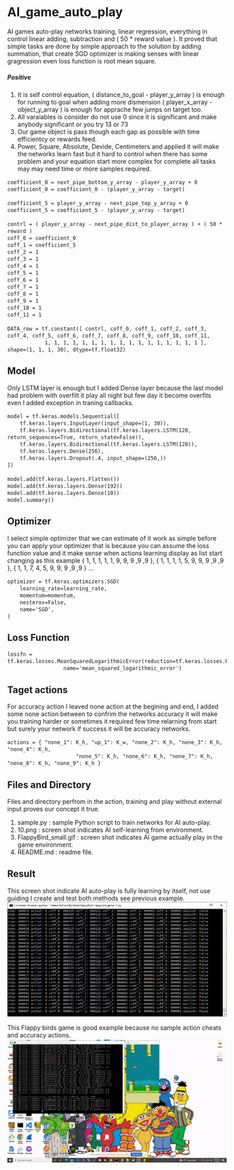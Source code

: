 # AI_game_auto_play
AI games auto-play networks training, linear regression, everything in control linear adding, subtraction and ( 50 * reward value ). It proved that simple tasks are done by simple approach to the solution by adding summation, that create SGD optimizer is making senses with linear gragression even loss function is root mean square.

##### Positive ######
1. It is self control equation, ( distance_to_goal - player_y_array ) is enough for running to goal when adding more dismension ( player_x_array - object_y_array ) is enough for apprache few jumps on target too.
2. All varaiables is consider do not use 0 since it is significant and make anybody significant or you try 13 or 73
3. Our game object is pass though each gap as possible with time efficientcy or rewards feed.
4. Power, Square, Absolute, Devide, Centimeters and applied it will make the networks learn fast but it hard to control when there has some problem and your equation start more complex for complete all tasks may may need time or more samples required.

```
coefficient_0 = next_pipe_bottom_y_array - player_y_array + 0
coefficient_0 = coefficient_0 - (player_y_array - target)

coefficient_5 = player_y_array - next_pipe_top_y_array + 0
coefficient_5 = coefficient_5 - (player_y_array - target)

contrl = ( player_y_array - next_pipe_dist_to_player_array ) + ( 50 * reward )
coff_0 = coefficient_0
coff_1 = coefficient_5
coff_2 = 1
coff_3 = 1
coff_4 = 1
coff_5 = 1
coff_6 = 1
coff_7 = 1
coff_8 = 1
coff_9 = 1
coff_10 = 1
coff_11 = 1

DATA_row = tf.constant([ contrl, coff_0, coff_1, coff_2, coff_3, coff_4, coff_5, coff_6, coff_7, coff_8, coff_9, coff_10, coff_11,
			1, 1, 1, 1, 1, 1, 1, 1, 1, 1, 1, 1, 1, 1, 1, 1, 1 ], shape=(1, 1, 1, 30), dtype=tf.float32)
```

## Model ##

Only LSTM layer is enough but I added Dense layer because the last model had problem with overfilt it play all night but few day it become overfits even I added exception in traning callbacks.
```
model = tf.keras.models.Sequential([
	tf.keras.layers.InputLayer(input_shape=(1, 30)),
	tf.keras.layers.Bidirectional(tf.keras.layers.LSTM(128, return_sequences=True, return_state=False)),
	tf.keras.layers.Bidirectional(tf.keras.layers.LSTM(128)),
	tf.keras.layers.Dense(256),
	tf.keras.layers.Dropout(.4, input_shape=(256,))
])
		
model.add(tf.keras.layers.Flatten())
model.add(tf.keras.layers.Dense(192))
model.add(tf.keras.layers.Dense(10))
model.summary()
```

## Optimizer ##

I select simple optimizer that we can estimate of it work as simple before you can apply your optimizer that is because you can assume the loss function value and it make sense when actions learning display as list start changing as this example { 1, 1, 1, 1, 1, 9, 9, 9 ,9 ,9 },  { 1, 1, 1, 1, 5, 9, 9, 9 ,9 ,9 },  { 1, 1, 7, 4, 5, 9, 9, 9 ,9 ,9 } ...
```
optimizer = tf.keras.optimizers.SGD(
    learning_rate=learning_rate,
    momentum=momentum,
    nesterov=False,
    name='SGD',
)
```

## Loss Function ##

```
lossfn = tf.keras.losses.MeanSquaredLogarithmicError(reduction=tf.keras.losses.Reduction.AUTO, 
                  name='mean_squared_logarithmic_error')
```
## Taget actions ##

For accuracy action I leaved none action at the begining and end, I added some none action between to confrim the networks accuracy it will make you training harder or sometimes it required few time relarning from start but surely your network if success it will be accuracy networks.
```
actions = { "none_1": K_h, "up_1": K_w, "none_2": K_h, "none_3": K_h, "none_4": K_h, 
                      "none_5": K_h, "none_6": K_h, "none_7": K_h, "none_8": K_h, "none_9": K_h }
```

## Files and Directory ##

Files and directory perfrom in the action, training and play without external input proves our concept it true.
1. sample.py : sample Python script to train networks for AI auto-play. 
2. 10.png : screen shot indicates AI self-learning from environment.
3. FlappyBird_small.gif : screen shot indicates AI game actually play in the game environment.
4. README.md : readme file.

## Result ##

This screen shot indicate AI auto-play is fully learning by itself, not use guiding I create and test both methods see previous example.
![Alt text](https://github.com/jkaewprateep/AI_game_auto_play/blob/main/10.png?raw=true "Title")

This Flappy birds game is good example because no sample action cheats and accuracy actions.
![Alt text](https://github.com/jkaewprateep/AI_game_auto_play/blob/main/FlappyBird_small.gif?raw=true "Title")
